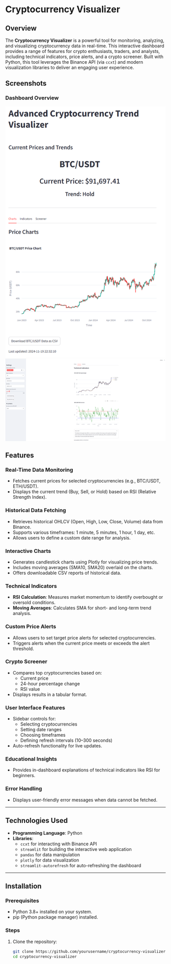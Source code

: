 # Cryptocurrency Visualizer

## Overview
The **Cryptocurrency Visualizer** is a powerful tool for monitoring, analyzing, and visualizing cryptocurrency data in real-time. This interactive dashboard provides a range of features for crypto enthusiasts, traders, and analysts, including technical indicators, price alerts, and a crypto screener. Built with Python, this tool leverages the Binance API (via `ccxt`) and modern visualization libraries to deliver an engaging user experience.

## Screenshots

### Dashboard Overview
![Dashboard Screenshot](crypto-visualizer-1.png)
![Dashboard Screenshot](crypto-visualizer-2.png)

## Features
### **Real-Time Data Monitoring**
- Fetches current prices for selected cryptocurrencies (e.g., BTC/USDT, ETH/USDT).
- Displays the current trend (Buy, Sell, or Hold) based on RSI (Relative Strength Index).

### **Historical Data Fetching**
- Retrieves historical OHLCV (Open, High, Low, Close, Volume) data from Binance.
- Supports various timeframes: 1 minute, 5 minutes, 1 hour, 1 day, etc.
- Allows users to define a custom date range for analysis.

### **Interactive Charts**
- Generates candlestick charts using Plotly for visualizing price trends.
- Includes moving averages (SMA10, SMA20) overlaid on the charts.
- Offers downloadable CSV reports of historical data.

### **Technical Indicators**
- **RSI Calculation**: Measures market momentum to identify overbought or oversold conditions.
- **Moving Averages**: Calculates SMA for short- and long-term trend analysis.

### **Custom Price Alerts**
- Allows users to set target price alerts for selected cryptocurrencies.
- Triggers alerts when the current price meets or exceeds the alert threshold.

### **Crypto Screener**
- Compares top cryptocurrencies based on:
  - Current price
  - 24-hour percentage change
  - RSI value
- Displays results in a tabular format.

### **User Interface Features**
- Sidebar controls for:
  - Selecting cryptocurrencies
  - Setting date ranges
  - Choosing timeframes
  - Defining refresh intervals (10–300 seconds)
- Auto-refresh functionality for live updates.

### **Educational Insights**
- Provides in-dashboard explanations of technical indicators like RSI for beginners.

### **Error Handling**
- Displays user-friendly error messages when data cannot be fetched.

---

## Technologies Used
- **Programming Language**: Python
- **Libraries**:
  - `ccxt` for interacting with Binance API
  - `streamlit` for building the interactive web application
  - `pandas` for data manipulation
  - `plotly` for data visualization
  - `streamlit-autorefresh` for auto-refreshing the dashboard

---

## Installation

### Prerequisites
- Python 3.8+ installed on your system.
- pip (Python package manager) installed.

### Steps
1. Clone the repository:
   ```bash
   git clone https://github.com/yourusername/cryptocurrency-visualizer.git
   cd cryptocurrency-visualizer
